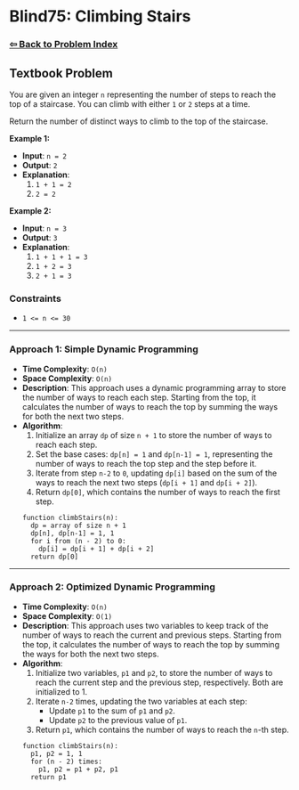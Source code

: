 # Blind75: Climbing Stairs

### [⇦ Back to Problem Index](../../index.md)

## Textbook Problem

You are given an integer `n` representing the number of steps to reach the top of a staircase. You can climb with either `1` or `2` steps at a time.

Return the number of distinct ways to climb to the top of the staircase.

**Example 1:**

- **Input**: `n = 2`
- **Output**: `2`
- **Explanation**:
  1. `1 + 1 = 2`
  2. `2 = 2`

**Example 2:**

- **Input**: `n = 3`
- **Output**: `3`
- **Explanation**:
  1. `1 + 1 + 1 = 3`
  2. `1 + 2 = 3`
  3. `2 + 1 = 3`

### Constraints

- `1 <= n <= 30`

---

### Approach 1: Simple Dynamic Programming

- **Time Complexity**: `O(n)`
- **Space Complexity**: `O(n)`
- **Description**: This approach uses a dynamic programming array to store the number of ways to reach each step. Starting from the top, it calculates the number of ways to reach the top by summing the ways for both the next two steps.
- **Algorithm**:
  1. Initialize an array `dp` of size `n + 1` to store the number of ways to reach each step.
  2. Set the base cases: `dp[n] = 1` and `dp[n-1] = 1`, representing the number of ways to reach the top step and the step before it.
  3. Iterate from step `n-2` to `0`, updating `dp[i]` based on the sum of the ways to reach the next two steps (`dp[i + 1]` and `dp[i + 2]`).
  4. Return `dp[0]`, which contains the number of ways to reach the first step.
  ```pseudo
  function climbStairs(n):
    dp = array of size n + 1
    dp[n], dp[n-1] = 1, 1
    for i from (n - 2) to 0:
      dp[i] = dp[i + 1] + dp[i + 2]
    return dp[0]
  ```

---

### Approach 2: Optimized Dynamic Programming

- **Time Complexity**: `O(n)`
- **Space Complexity**: `O(1)`
- **Description**: This approach uses two variables to keep track of the number of ways to reach the current and previous steps. Starting from the top, it calculates the number of ways to reach the top by summing the ways for both the next two steps.
- **Algorithm**:
  1. Initialize two variables, `p1` and `p2`, to store the number of ways to reach the current step and the previous step, respectively. Both are initialized to 1.
  2. Iterate `n-2` times, updating the two variables at each step:
     - Update `p1` to the sum of `p1` and `p2`.
     - Update `p2` to the previous value of `p1`.
  3. Return `p1`, which contains the number of ways to reach the `n`-th step.
  ```pseudo
  function climbStairs(n):
    p1, p2 = 1, 1
    for (n - 2) times:
      p1, p2 = p1 + p2, p1
    return p1
  ```
